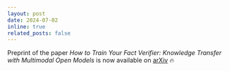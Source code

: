 ```yaml
---
layout: post
date: 2024-07-02
inline: true
related_posts: false
---
```


Preprint of the paper *How to Train Your Fact Verifier: Knowledge Transfer with Multimodal Open Models* is now available on [arXiv](https://arxiv.org/abs/2407.00369) :fire: 